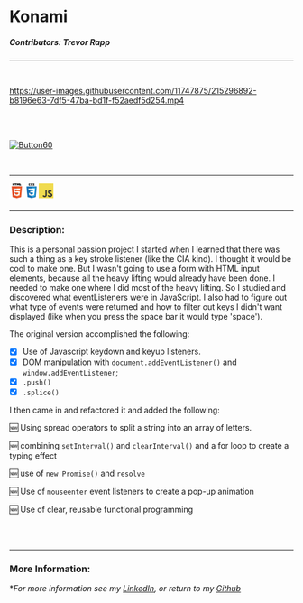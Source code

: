 # Konami


##### Contributors: Trevor Rapp

---

<br>

https://user-images.githubusercontent.com/11747875/215296892-b8196e63-7df5-47ba-bd1f-f52aedf5d254.mp4

<br>

<br>

[![Button60](https://user-images.githubusercontent.com/11747875/141862863-396ab1ee-36db-45fc-bdf9-857cc75ef75b.png)](https://trrapp12.github.io/konami/)


<br>




---

<img align="left" alt="HTML5" width="26px" src="https://raw.githubusercontent.com/github/explore/80688e429a7d4ef2fca1e82350fe8e3517d3494d/topics/html/html.png" />
<img align="left" alt="CSS3" width="26px" src="https://raw.githubusercontent.com/github/explore/80688e429a7d4ef2fca1e82350fe8e3517d3494d/topics/css/css.png" />
<img align="left" alt="JavaScript" width="26px" src="https://raw.githubusercontent.com/github/explore/80688e429a7d4ef2fca1e82350fe8e3517d3494d/topics/javascript/javascript.png" />

<br>
<br>

---

### Description:


This is a personal passion project I started when I learned that there was such a thing as a key stroke listener (like the CIA kind).  I thought it would be cool to make one.  But I wasn't going to use a form with HTML input elements, because all the heavy lifting would already have been done.  I needed to make one where I did most of the heavy lifting.  So I studied and discovered what eventListeners were in JavaScript.  I also had to figure out what type of events were returned and how to filter out keys I didn't want displayed (like when you press the space bar it would type 'space').  

The original version accomplished the following:

- [x] Use of Javascript keydown and keyup listeners.
- [x] DOM manipulation with ```document.addEventListener()``` and ```window.addEventListener```; 
- [x] ```.push()```
- [x] ```.splice()```

I then came in and refactored it and added the following:

🆕 Using spread operators to split a string into an array of letters.

🆕 combining ```setInterval()``` and ```clearInterval()``` and a for loop to create a typing effect

🆕 use of ```new Promise()``` and ```resolve```

🆕 Use of ```mouseenter``` event listeners to create a pop-up animation

🆕 Use of clear, reusable functional programming

<br>
<br>

---

### More Information:

\**For more information see my [LinkedIn](https://www.linkedin.com/in/trevor-rapp-042a1037), or return to my [Github](https://github.com/trrapp12)*
